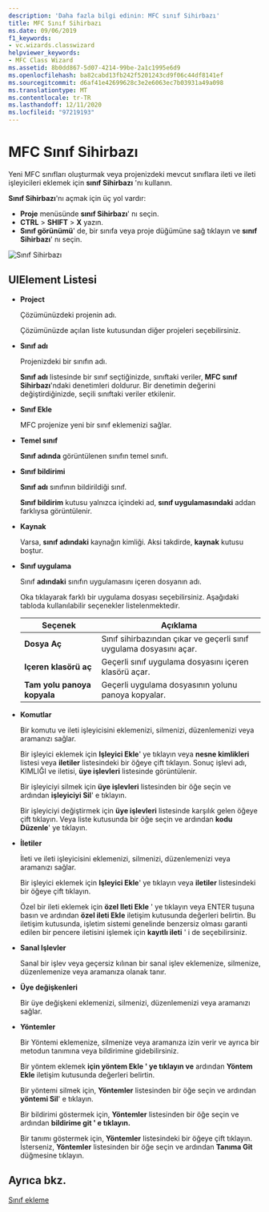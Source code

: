 ```yaml
---
description: 'Daha fazla bilgi edinin: MFC sınıf Sihirbazı'
title: MFC Sınıf Sihirbazı
ms.date: 09/06/2019
f1_keywords:
- vc.wizards.classwizard
helpviewer_keywords:
- MFC Class Wizard
ms.assetid: 8b0dd867-5d07-4214-99be-2a1c1995e6d9
ms.openlocfilehash: ba82cabd13fb242f5201243cd9f06c44df8141ef
ms.sourcegitcommit: d6af41e42699628c3e2e6063ec7b03931a49a098
ms.translationtype: MT
ms.contentlocale: tr-TR
ms.lasthandoff: 12/11/2020
ms.locfileid: "97219193"
---
```

# <a name="mfc-class-wizard"></a>MFC Sınıf Sihirbazı

Yeni MFC sınıfları oluşturmak veya projenizdeki mevcut sınıflara ileti ve ileti işleyicileri eklemek için **sınıf Sihirbazı** 'nı kullanın.

**Sınıf Sihirbazı**'nı açmak için üç yol vardır:

- **Proje** menüsünde **sınıf Sihirbazı**' nı seçin.
- **CTRL**  >  **SHIFT**  >  **X** yazın.
- **Sınıf görünümü**' de, bir sınıfa veya proje düğümüne sağ tıklayın ve **sınıf Sihirbazı**' nı seçin.

![Sınıf Sihirbazı](media/class-wizard.png "MFC Sınıf Sihirbazı")

## <a name="uielement-list"></a>UIElement Listesi

- **Project**

   Çözümünüzdeki projenin adı.

   Çözümünüzde açılan liste kutusundan diğer projeleri seçebilirsiniz.

- **Sınıf adı**

   Projenizdeki bir sınıfın adı.

   **Sınıf adı** listesinde bir sınıf seçtiğinizde, sınıftaki veriler, **MFC sınıf Sihirbazı**'ndaki denetimleri doldurur. Bir denetimin değerini değiştirdiğinizde, seçili sınıftaki veriler etkilenir.

- **Sınıf Ekle**

   MFC projenize yeni bir sınıf eklemenizi sağlar.

- **Temel sınıf**

   **Sınıf adında** görüntülenen sınıfın temel sınıfı.

- **Sınıf bildirimi**

   **Sınıf adı** sınıfının bildirildiği sınıf.

   **Sınıf bildirim** kutusu yalnızca içindeki ad, **sınıf uygulamasındaki** addan farklıysa görüntülenir.

- **Kaynak**

   Varsa, **sınıf adındaki** kaynağın kimliği. Aksi takdirde, **kaynak** kutusu boştur.

- **Sınıf uygulama**

   Sınıf **adındaki** sınıfın uygulamasını içeren dosyanın adı.

   Oka tıklayarak farklı bir uygulama dosyası seçebilirsiniz. Aşağıdaki tabloda kullanılabilir seçenekler listelenmektedir.

   |Seçenek|Açıklama|
   |------------|-----------------|
   |**Dosya Aç**|Sınıf sihirbazından çıkar ve geçerli sınıf uygulama dosyasını açar.|
   |**Içeren klasörü aç**|Geçerli sınıf uygulama dosyasını içeren klasörü açar.|
   |**Tam yolu panoya kopyala**|Geçerli uygulama dosyasının yolunu panoya kopyalar.|

- **Komutlar**

   Bir komutu ve ileti işleyicisini eklemenizi, silmenizi, düzenlemenizi veya aramanızı sağlar.

   Bir işleyici eklemek için **Işleyici Ekle**' ye tıklayın veya **nesne kimlikleri** listesi veya **iletiler** listesindeki bir öğeye çift tıklayın. Sonuç işlevi adı, KIMLIĞI ve iletisi, **üye işlevleri** listesinde görüntülenir.

   Bir işleyiciyi silmek için **üye işlevleri** listesinden bir öğe seçin ve ardından **işleyiciyi Sil**' e tıklayın.

   Bir işleyiciyi değiştirmek için **üye işlevleri** listesinde karşılık gelen öğeye çift tıklayın. Veya liste kutusunda bir öğe seçin ve ardından **kodu Düzenle**' ye tıklayın.

- **İletiler**

   İleti ve ileti işleyicisini eklemenizi, silmenizi, düzenlemenizi veya aramanızı sağlar.

   Bir işleyici eklemek için **Işleyici Ekle**' ye tıklayın veya **iletiler** listesindeki bir öğeye çift tıklayın.

   Özel bir ileti eklemek için **özel Ileti Ekle** ' ye tıklayın veya ENTER tuşuna basın ve ardından **özel ileti Ekle** iletişim kutusunda değerleri belirtin. Bu iletişim kutusunda, işletim sistemi genelinde benzersiz olması garanti edilen bir pencere iletisini işlemek için **kayıtlı ileti** ' i de seçebilirsiniz.

- **Sanal Işlevler**

   Sanal bir işlev veya geçersiz kılınan bir sanal işlev eklemenize, silmenize, düzenlemenize veya aramanıza olanak tanır.

- **Üye değişkenleri**

   Bir üye değişkeni eklemenizi, silmenizi, düzenlemenizi veya aramanızı sağlar.

- **Yöntemler**

   Bir Yöntemi eklemenize, silmenize veya aramanıza izin verir ve ayrıca bir metodun tanımına veya bildirimine gidebilirsiniz.

   Bir yöntem eklemek **için yöntem Ekle ' ye tıklayın ve** ardından **Yöntem Ekle** iletişim kutusunda değerleri belirtin.

   Bir yöntemi silmek için, **Yöntemler** listesinden bir öğe seçin ve ardından **yöntemi Sil**' e tıklayın.

   Bir bildirimi göstermek için, **Yöntemler** listesinden bir öğe seçin ve ardından **bildirime git ' e tıklayın.**

   Bir tanımı göstermek için, **Yöntemler** listesindeki bir öğeye çift tıklayın. İsterseniz, **Yöntemler** listesinden bir öğe seçin ve ardından **Tanıma Git** düğmesine tıklayın.

## <a name="see-also"></a>Ayrıca bkz.

[Sınıf ekleme](../../ide/adding-a-class-visual-cpp.md)
